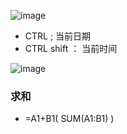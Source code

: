 ![image](https://user-images.githubusercontent.com/64322636/167547840-64cd78fd-71b6-4a8f-9921-2961f636d839.png)

- CTRL ; 当前日期
- CTRL shift ： 当前时间

![image](https://user-images.githubusercontent.com/64322636/167549060-eca738d3-f4b2-43a0-b49f-e94717957c80.png)

### 求和
- =A1+B1( SUM(A1:B1) )
